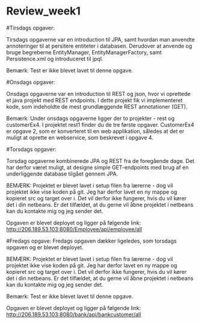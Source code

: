 # Review_week1


#Tirsdags opgaver:

Tirsdags opgaverne var en introduction til JPA, samt hvordan man anvendte annoteringer til at persitere entiteter i databasen. Derudover at anvende og bruge begreberne EntityManager, EntityManagerFactory, samt Persistence.xml og introduceret til jpql.

Bemærk: Test er ikke blevet lavet til denne opgave. 



#Onsdags opgaver:

Onsdags opgaverne var en introduction til REST og json, hvor vi oprettede et java projekt med REST endpoints. I dette projekt fik vi implementeret kode, som indeholdte de mest grundlæggende REST annotationer (GET). 

Bemærk: Under onsdags opgaverne ligger der to projekter - rest og customerEx4. I projektet rest1 finder du de tre første opgaver. CustomerEx4 er opgave 2, som er konverteret til en web applikation, således at det er muligt at oprette en webservice, som beskrevet i opgave 4.



#Torsdags opgaver: 

Torsdag opgaverne kombinerede JPA og REST fra de foregående dage. Det har derfor været muligt, at designe simple GET-endpoints med brug af en underliggende database tilgået gennem JPA.

BEMÆRK: Projektet er blevet lavet i setup filen fra lærerne - dog vil projektet ikke vise koden på git. Jeg har derfor lavet en ny mappe og kopieret src og target over i. Det vil derfor ikke fungerer, hvis du vil kører det i din netbeans. Er det tilfældet, at du gerne vil åbne projektet i netbeans kan du kontakte mig og jeg sender det. 

Opgaven er blevet deployet og ligger på følgende link: 
http://206.189.53.103:8080/Employee/api/employee/all



#Fredags opgave:
Fredags opgaven dækker ligeledes, som torsdags opgaven og er blevet deployet.

BEMÆRK: Projektet er blevet lavet i setup filen fra lærerne - dog vil projektet ikke vise koden på git. Jeg har derfor lavet en ny mappe og kopieret src og target over i. Det vil derfor ikke fungerer, hvis du vil kører det i din netbeans. Er det tilfældet, at du gerne vil åbne projektet i netbeans kan du kontakte mig og jeg sender det. 

Bemærk: Test er ikke blevet lavet til denne opgave. 

Opgaven er blevet deployet og ligger på følgende link:
http://206.189.53.103:8080/bank/api/bankcustomer/all
